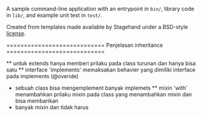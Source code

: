 A sample command-line application with an entrypoint in `bin/`, library code
in `lib/`, and example unit test in `test/`.

Created from templates made available by Stagehand under a BSD-style
[license](https://github.com/dart-lang/stagehand/blob/master/LICENSE).

============================ Penjelasan inheritance ============================

** untuk extends hanya memberi prilaku pada class turunan dan hanya bisa satu
** interface 'implements' memaksakan behavier yang dimiliki interface pada implements (@overide)<harus>
 * sebuah class bisa mengemplement banyak implemets
** mixin 'with' menambahkan prilaku mixin pada class yang menambahkan mixin dan bisa membarikan
 * banyak  mixin dan tidak harus   
